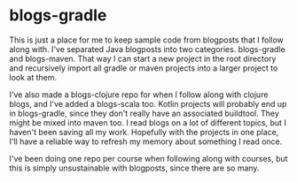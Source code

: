 # blogs-gradle #

This is just a place for me to keep sample code from blogposts that I follow
along with.  I've separated Java blogposts into two categories.  blogs-gradle and
blogs-maven.  That way I can start a new project in the root directory and
recursively import all gradle or maven projects into a larger project to look at
them.  

I've also made a blogs-clojure repo for when I follow along with clojure
blogs, and I've added a blogs-scala too.  Kotlin projects will probably end up
in blogs-gradle, since they don't really have an associated buildtool.  They
might be mixed into maven too.  I read blogs on a lot of different topics, but I
haven't been saving all my work.  Hopefully with the projects in one place, I'll
have a reliable way to refresh my memory about something I read once.

I've been doing one repo per course when following along with courses, but this
is simply unsustainable with blogposts, since there are so many.
